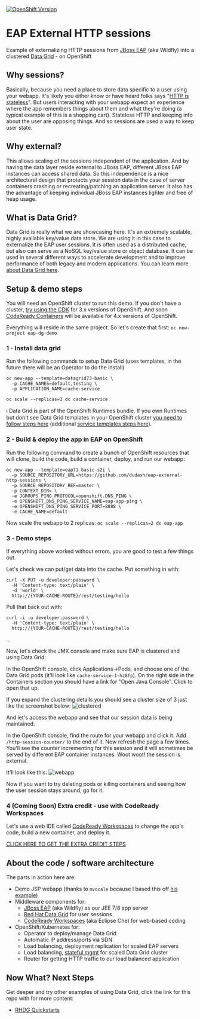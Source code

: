 [![OpenShift Version][openshift-heximage]][openshift-url]

# EAP External HTTP sessions
Example of externalizing HTTP sessions from [JBoss EAP][11] (aka Wildfly) into a clustered [Data Grid][7] - on OpenShift

## Why sessions?
Basically, because you need a place to store data specific to a user using your webapp. It's likely you either know or have heard folks says "[HTTP is stateless][1]". But users interacting with your webapp expect an experience where the app remembers things about them and what they're doing (a typical example of this is a shopping cart). Stateless HTTP and keeping info about the user are opposing things. And so sessions are used a way to keep user state.

## Why external?
This allows scaling of the sessions independent of the application. And by having the data layer reside external to JBoss EAP, different JBoss EAP instances can access shared data. So this independence is a nice architectural design that protects your session data in the case of server containers crashing or recreating/patching an application server. It also has the advantage of keeping individual JBoss EAP instances lighter and free of heap usage.

## What is Data Grid?
Data Grid is really what we are showcasing here. It's an extremely scalable, highly available key/value data store. We are using it in this case to externalize the EAP user sessions. It is often used as a distributed cache, but also can serve as a NoSQL key/value store or object database. It can be used in several different ways to accelerate development and to improve performance of both legacy and modern applications. You can learn more [about Data Grid here][7].

## Setup & demo steps
You will need an OpenShift cluster to run this demo. If you don't have a cluster, [try using the CDK][8] for 3.x versions of OpenShift. And soon [CodeReady Containers][9] will be available for 4.x versions of OpenShift.

Everything will reside in the same project. So let's create that first:
```oc new-project eap-dg-demo```

### 1 - Install data grid
Run the following commands to setup Data Grid (uses templates, in the future there will be an Operator to do the install)

```
oc new-app --template=datagrid73-basic \
  -p CACHE_NAMES=default,testing \
  -p APPLICATION_NAME=cache-service

oc scale --replicas=3 dc cache-service
```

<!-- new templates use TLS ```
oc new-app cache-service \
  -p APPLICATION_USER=developer \
  -p APPLICATION_PASSWORD=password \
  -p NUMBER_OF_INSTANCES=3 \
  -p REPLICATION_FACTOR=2
```

Also, expose a REST route - just for some demo/testing:
```oc create route reencrypt cache-rest --port=https --service=cache-service```
-->

:information_source: Data Grid is part of the OpenShift Runtimes bundle. If you own Runtimes but don't see Data Grid templates in your OpenShift cluster [you need to follow steps here][16] (additional [service templates steps here][12]).

### 2 - Build & deploy the app in EAP on OpenShift
<!-- If we switch to TLS Hotrod protocol
First we need to pull the TLS certs from Data Grid to allow our app communicate securely with the cache. Do the following:
```
cd /tmp
oc get secret service-certs -o jsonpath='{.data.tls\.crt}' | base64 -D > tls.crt
```
*** TBD - get the certs into EAP via configmap?
-->

Run the following command to create a bunch of OpenShift resources that will clone, build the code, build a container, deploy, and run our webapp:
```
oc new-app --template=eap71-basic-s2i \
  -p SOURCE_REPOSITORY_URL=https://github.com/dudash/eap-external-http-sessions \
  -p SOURCE_REPOSITORY_REF=master \
  -p CONTEXT_DIR= \
  -e JGROUPS_PING_PROTOCOL=openshift.DNS_PING \
  -e OPENSHIFT_DNS_PING_SERVICE_NAME=eap-app-ping \
  -e OPENSHIFT_DNS_PING_SERVICE_PORT=8888 \
  -e CACHE_NAME=default
```

Now scale the webapp to 2 replicas:
```oc scale --replicas=2 dc eap-app```

### 3 - Demo steps
If everything above worked without errors, you are good to test a few things out. 

Let's check we can put/get data into the cache. Put something in with:
```
curl -X PUT -u developer:password \
  -H 'Content-type: text/plain' \
  -d 'world' \
  http://{YOUR-CACHE-ROUTE}/rest/testing/hello
```

Pull that back out with:
```
curl -i -u developer:password \
  -H 'Content-type: text/plain' \
  http://{YOUR-CACHE-ROUTE}/rest/testing/hello
```

...

Now, let's check the JMX console and make sure EAP is clustered and using Data Grid:

In the OpenShift console, click Applications->Pods, and choose one of the Data Grid pods (it'll look like `cache-service-1-hz8fp`). On the right side in the Containers section you should have a link for "Open Java Console". Click to open that up.

If you expand the clustering details you should see a cluster size of 3 just like the screenshot below:
![clustered](.screens/clustered-rhdg.png)

And let's access the webapp and see that our session data is being maintained.

In the OpenShift console, find the route for your webapp and click it. Add `/http-session-counter/` to the end of it. Now refresh the page a few times. You'll see the counter incrementing for this session and it will sometimes be served by different EAP container instances. Woot woot! the session is external. 

It'll look like this:
![webapp](.screens/webapp.png)

Now if you want to try deleting pods or killing containers and seeing how the user session stays around, go for it.


### 4 (Coming Soon) Extra credit - use with CodeReady Workspaces
Let's use a web IDE called [CodeReady Workspaces][10] to change the app's code, build a new container, and deploy it.

[CLICK HERE TO GET THE EXTRA CREDIT STEPS](./README-CodeReady.md)


## About the code / software architecture
The parts in action here are:
* Demo JSP webapp (thanks to `mvocale` because I based this off [his example][2])
* Middleware components for:
    * [JBoss EAP][11] (aka Wildfly) as our JEE 7/8 app server
    * [Red Hat Data Grid][7] for user sessions
    * [CodeReady Workspaces][10] (aka Eclipse Che) for web-based coding
* OpenShift/Kubernetes for:
    * Operator to deploy/manage Data Grid 
    * Automatic IP address/ports via SDN
    * Load balancing, deployment replication for scaled EAP servers
    * Load balancing, [stateful mgmt][14] for scaled Data Grid cluster
    * Router for getting HTTP traffic to our load balanced application


## Now What? Next Steps
Get deeper and try other examples of using Data Grid, click the link for this repo with for more content:
* [RHDG Quickstarts](https://github.com/jboss-developer/jboss-jdg-quickstarts)


[1]: https://launchschool.com/books/http/read/statefulness
[2]: https://github.com/mvocale/http-session-counter-openshift
[3]: https://github.com/eformat/openshift-v3-workshop/blob/master/16.%20Web%20Session%20Replication%20and%20JBoss%20EAP%20Clustering.md
[4]: https://access.redhat.com/documentation/en-us/red_hat_jboss_enterprise_application_platform/7.2/html/configuration_guide/configuring_high_availability#jdg_externalize_http_sessions
[5]: https://developers.redhat.com/blog/2018/05/04/externalized-http-session-in-openshift-3-9/
[6]: https://redislabs.com/blog/cache-vs-session-store/
[7]: https://www.redhat.com/en/technologies/jboss-middleware/data-grid
[8]: https://developers.redhat.com/products/cdk
[9]: https://github.com/code-ready/crc
[10]: https://developers.redhat.com/products/codeready-workspaces/overview
[11]: https://www.redhat.com/en/technologies/jboss-middleware/application-platform
[12]: https://access.redhat.com/documentation/en-us/red_hat_data_grid/7.3/html/red_hat_data_grid_for_openshift/os_services#confirming_service_availability
[13]: https://github.com/jboss-developer/jboss-jdg-quickstarts
[14]: https://kubernetes.io/docs/concepts/workloads/controllers/statefulset/
[15]: https://access.redhat.com/documentation/en-us/red_hat_jboss_enterprise_application_platform/7.2/html-single/development_guide/index#session_replication
[16]: https://access.redhat.com/documentation/en-us/red_hat_data_grid/7.3/html/red_hat_data_grid_for_openshift/os_templates#os_templates_rhdg_import

[openshift-heximage]: https://img.shields.io/badge/openshift-3.11-BB261A.svg
[openshift-url]: https://docs.openshift.com/container-platform/3.11/welcome/index.html
